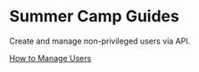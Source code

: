 # Summer Camp Guides

Create and manage non-privileged users via API.

[How to Manage Users](docs/manage-users.md)
